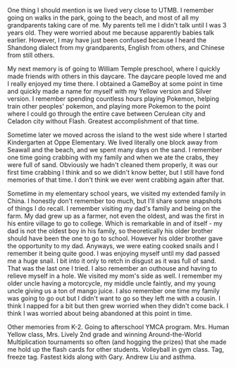 One thing I should mention is we lived very close to UTMB. I remember going on walks in the park, going to the beach, and most of all my grandparents taking care of me. My parents tell me I didn't talk until I was 3 years old. They were worried about me because apparently babies talk earlier. However, I may have just been confused because I heard the Shandong dialect from my grandparents, English from others, and Chinese from still others.

My next memory is of going to William Temple preschool, where I quickly made friends with others in this daycare. The daycare people loved me and I really enjoyed my time there. I obtained a GameBoy at some point in time and quickly made a name for myself with my Yellow version and Silver version. I remember spending countless hours playing Pokemon, helping train other peoples' pokemon, and playing more Pokemon to the point where I could go through the entire cave between Cerulean city and Celadon city without Flash. Greatest accomplishment of that time. 

Sometime later we moved across the island to the west side where I started Kindergarten at Oppe Elementary. We lived literally one block away from Seawall and the beach, and we spent many days on the sand. I remember one time going crabbing with my family and when we ate the crabs, they were full of sand. Obviously we hadn't cleaned them properly, it was our first time crabbing I think and so we didn't know better, but I still have fond memories of that time. I don't think we ever went crabbing again after that.

Sometime in my elementary school years, we visited my extended family in China. I honestly don't remember too much, but I'll share some snapshots of things I do recall. I remember visiting my dad's family and being on the farm. My dad grew up as a farmer, not even the oldest, and was the first in his entire village to go to college. Which is remarkable in and of itself - my dad is not the oldest boy in his family, so theoretically his older brother should have been the one to go to school. However his older brother gave the opportunity to my dad. Anyways, we were eating cooked snails and I remember it being quite good. I was enjoying myself until my dad passed me a huge snail. I bit into it only to retch in disgust as it was full of sand. That was the last one I tried. I also remember an outhouse and having to relieve myself in a hole.
We visited my mom's side as well. I remember my older uncle having a motorcycle, my middle uncle faintly, and my young uncle giving us a ton of mango juice. I also remember one time my family was going to go out but I didn't want to go so they left me with a cousin. I think I napped for a bit but then grew worried when they didn't come back. I think I was worried about being abandoned at this point in time. 

Other memories from K-2. Going to afterschool YMCA program. Mrs. Human Yellow class, Mrs. Lively 2nd grade and winning Around-the-World Multiplication tournaments so often (and hogging the prizes) that she made me hold up the flash cards for other students. Volleyball in gym class. Tag, freeze tag. Fastest kids along with Gary. Andrew Liu and asthma. 
